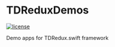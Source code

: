 # TDReduxDemos

[![license](https://img.shields.io/github/license/NicholasTD07/TDReduxDemos.svg)](https://github.com/NicholasTD07/TDReduxDemos)

Demo apps for TDRedux.swift framework
